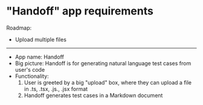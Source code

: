# "Handoff" app requirements

Roadmap:

- Upload multiple files

---

- App name: Handoff
- Big picture: Handoff is for generating natural language test cases from user's code
- Functionality:
  1.  User is greeted by a big "upload" box, where they can upload a file in .ts, .tsx, .js., .jsx format
  2.  Handoff generates test cases in a Markdown document
